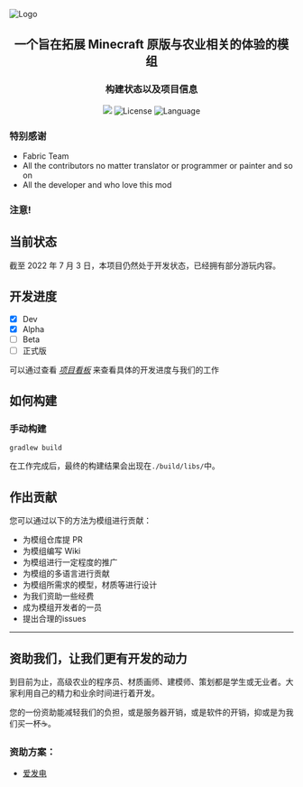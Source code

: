 ![Logo](assets/banner.png)

<h2 align="center"> 一个旨在拓展 Minecraft 原版与农业相关的体验的模组 </h2>

<h3 align="center">构建状态以及项目信息</br> </h3>

<div align="center">
    <img src="https://github.com/KrysztalTechLab/AdvancedAgriculture/workflows/build/badge.svg"> 
    <img src="https://img.shields.io/badge/License-GPLv3-brightgreen" alt="License"> 
    <img src="https://img.shields.io/badge/Language-Java-blue" alt="Language"> 
</div>

### 特别感谢

- Fabric Team
- All the contributors no matter translator or programmer or painter and so on
- All the developer and who love this mod

### 注意!

## 当前状态

截至 2022 年 7 月 3 日，本项目仍然处于开发状态，已经拥有部分游玩内容。

## 开发进度

- [x] Dev
- [x] Alpha
- [ ] Beta
- [ ] 正式版

可以通过查看 _[项目看板](https://github.com/orgs/KrysztalTechLab/projects/1)_ 来查看具体的开发进度与我们的工作

## 如何构建

### 手动构建

```shell
gradlew build
```

在工作完成后，最终的构建结果会出现在`./build/libs/`中。

## 作出贡献

您可以通过以下的方法为模组进行贡献：

- 为模组仓库提 PR
- 为模组编写 Wiki
- 为模组进行一定程度的推广
- 为模组的多语言进行贡献
- 为模组所需求的模型，材质等进行设计
- 为我们资助一些经费
- 成为模组开发者的一员
- 提出合理的issues

---

## 资助我们，让我们更有开发的动力

到目前为止，高级农业的程序员、材质画师、建模师、策划都是学生或无业者。大家利用自己的精力和业余时间进行着开发。

您的一份资助能减轻我们的负担，或是服务器开销，或是软件的开销，抑或是为我们买一杯☕️。

### 资助方案：

- [爱发电](https://afdian.net/@Krysztal)
